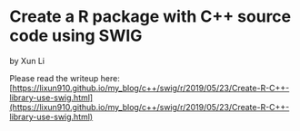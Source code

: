 # Create a R package with C++ source code using SWIG

by Xun Li

Please read the writeup here: [https://lixun910.github.io/my_blog/c++/swig/r/2019/05/23/Create-R-C++-library-use-swig.html](https://lixun910.github.io/my_blog/c++/swig/r/2019/05/23/Create-R-C++-library-use-swig.html)
